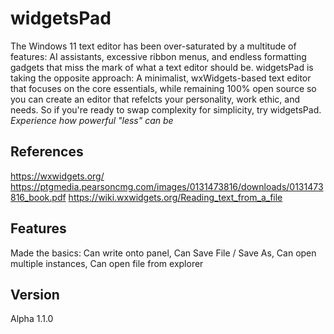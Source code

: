 # widgetsPad

The Windows 11 text editor has been over-saturated by a multitude of features: AI assistants, excessive ribbon menus, and endless formatting gadgets that miss the mark of what a text editor should be. 
widgetsPad is taking the opposite approach: A minimalist, wxWidgets-based text editor that focuses on the core essentials, while remaining 100% open source so you can create an editor that refelcts your 
personality, work ethic, and needs. So if you're ready to swap complexity for simplicity, try widgetsPad. 
*Experience how powerful "less" can be*

## References

https://wxwidgets.org/
https://ptgmedia.pearsoncmg.com/images/0131473816/downloads/0131473816_book.pdf
https://wiki.wxwidgets.org/Reading_text_from_a_file


## Features

Made the basics:
	Can write onto panel, 
	Can Save File / Save As, 
	Can open multiple instances, 
	Can open file from explorer 

## Version

Alpha 1.1.0